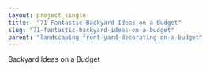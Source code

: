 ```yaml
---
layout: project_single
title:  "71 Fantastic Backyard Ideas on a Budget"
slug: "71-fantastic-backyard-ideas-on-a-budget"
parent: "landscaping-front-yard-decorating-on-a-budget"
---
```

Backyard Ideas on a Budget